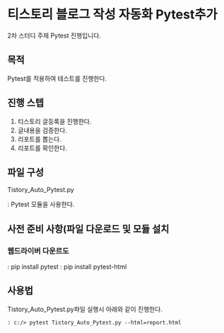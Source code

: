 # 티스토리 블로그 작성 자동화 Pytest추가

2차 스터디 주제 Pytest 진행입니다.

## 목적

Pytest를 적용하여 테스트를 진행한다.

## 진행 스텝

01. 티스토리 글등록을 진행한다.
02. 글내용을 검증한다.
03. 리포트를 뽑는다.
04. 리포트를 확인한다.

## 파일 구성

Tistory_Auto_Pytest.py

: Pytest 모듈을 사용한다.


## 사전 준비 사항(파일 다운로드 및 모듈 설치

### 웹드라이버 다운르도
: pip install pytest
: pip install pytest-html

## 사용법

Tistory_Auto_Pytest.py파일 실행시 아래와 같이 진행한다.

    : c:/> pytest Tistory_Auto_Pytest.py --html=report.html